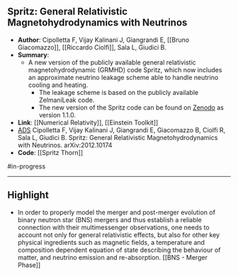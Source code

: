 ## Spritz: General Relativistic Magnetohydrodynamics with Neutrinos

- **Author**: Cipolletta F, Vijay Kalinani J, Giangrandi E, [[Bruno Giacomazzo]], [[Riccardo Ciolfi]], Sala L, Giudici B.
- **Summary**:
	- A new version of the publicly available general relativistic magnetohydrodynamic (GRMHD) code Spritz, which now includes an approximate neutrino leakage scheme able to handle neutrino cooling and heating.
		- The leakage scheme is based on the publicly available ZelmaniLeak code.
		- The new version of the Spritz code can be found on [Zenodo](https://zenodo.org/record/4350072#.X-FmIC0RrfY) as version 1.1.0.
- **Link**: [[Numerical Relativity]], [[Einstein Toolkit]]
- [ADS]() Cipolletta F, Vijay Kalinani J, Giangrandi E, Giacomazzo B, Ciolfi R, Sala L, Giudici B. Spritz: General Relativistic Magnetohydrodynamics with Neutrinos. arXiv:2012.10174
- **Code**: [[Spritz Thorn]]

#in-progress
___

## Highlight

- In order to properly model the merger and post-merger evolution of binary neutron star (BNS) mergers and thus establish a reliable connection with their multimessenger observations, one needs to account not only for general relativistic effects, but also for other key physical ingredients such as magnetic fields, a temperature and composition dependent equation of state describing the behaviour of matter, and neutrino emission and re-absorption. [[BNS - Merger Phase]]